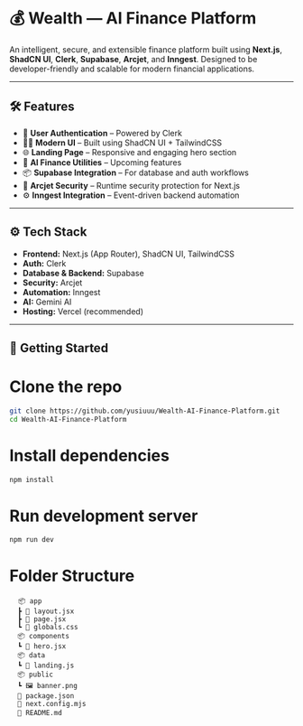 # 💰 Wealth — AI Finance Platform

An intelligent, secure, and extensible finance platform built using **Next.js**, **ShadCN UI**, **Clerk**, **Supabase**, **Arcjet**, and **Inngest**. Designed to be developer-friendly and scalable for modern financial applications.

---

## 🛠️ Features

- 🔐 **User Authentication** – Powered by Clerk
- 🧑‍💻 **Modern UI** – Built using ShadCN UI + TailwindCSS
- 🌐 **Landing Page** – Responsive and engaging hero section
- 🧠 **AI Finance Utilities** – Upcoming features
- 📦 **Supabase Integration** – For database and auth workflows
- 🔐 **Arcjet Security** – Runtime security protection for Next.js
- ⚙️ **Inngest Integration** – Event-driven backend automation

---

## ⚙️ Tech Stack

- **Frontend:** Next.js (App Router), ShadCN UI, TailwindCSS
- **Auth:** Clerk
- **Database & Backend:** Supabase
- **Security:** Arcjet
- **Automation:** Inngest
- **AI:** Gemini AI
- **Hosting:** Vercel (recommended)

---

## 🧪 Getting Started


# Clone the repo
```bash
git clone https://github.com/yusiuuu/Wealth-AI-Finance-Platform.git
cd Wealth-AI-Finance-Platform
```

# Install dependencies
```bash
npm install
```

# Run development server
```bash
npm run dev
```
# Folder Structure
<pre> <code> 📦 app 
  ┣ 📜 layout.jsx 
  ┣ 📜 page.jsx 
  ┗ 📜 globals.css 
  📦 components 
  ┗ 📜 hero.jsx 
  📦 data 
  ┗ 📜 landing.js 
  📦 public 
  ┗ 🖼️ banner.png 
  📜 package.json 
  📜 next.config.mjs 
  📜 README.md </code> </pre>

